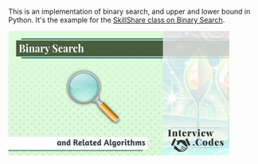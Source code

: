 This is an implementation of binary search, and upper and lower bound in Python. It's the example for the 
[SkillShare class on Binary Search](https://www.skillshare.com/classes/Binary-Search-and-Related-Algorithms/526921031).

<a href='https://www.skillshare.com/classes/Binary-Search-and-Related-Algorithms/526921031'>![](cover_image.png)</a>
